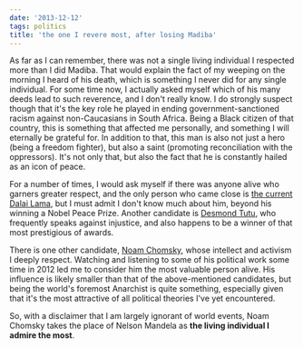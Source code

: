 ```yaml
---
date: '2013-12-12'
tags: politics
title: 'the one I revere most, after losing Madiba'
---
```


As far as I can remember, there was not a single living individual I
respected more than I did Madiba. That would explain the fact of my
weeping on the morning I heard of his death, which is something I never
did for any single individual. For some time now, I actually asked
myself which of his many deeds lead to such reverence, and I don\'t
really know. I do strongly suspect though that it\'s the key role he
played in ending government-sanctioned racism against non-Caucasians in
South Africa. Being a Black citizen of that country, this is something
that affected me personally, and something I will eternally be grateful
for. In addition to that, this man is also not just a hero (being a
freedom fighter), but also a saint (promoting reconciliation with the
oppressors). It\'s not only that, but also the fact that he is
constantly hailed as an icon of peace.

For a number of times, I would ask myself if there was anyone alive who
garners greater respect, and the only person who came close is [the
current Dalai Lama], but I must admit I don\'t know much about him,
beyond his winning a Nobel Peace Prize. Another candidate is [Desmond
Tutu], who frequently speaks against injustice, and also happens to be a
winner of that most prestigious of awards.

There is one other candidate, [Noam Chomsky], whose intellect and
activism I deeply respect. Watching and listening to some of his
political work some time in 2012 led me to consider him the most
valuable person alive. His influence is likely smaller than that of the
above-mentioned candidates, but being the world\'s foremost Anarchist is
quite something, especially given that it\'s the most attractive of all
political theories I\'ve yet encountered.

So, with a disclaimer that I am largely ignorant of world events, Noam
Chomsky takes the place of Nelson Mandela as **the living individual I
admire the most**.

  [the current Dalai Lama]: http://en.wikipedia.org/wiki/14th_Dalai_Lama
  [Desmond Tutu]: http://en.wikipedia.org/wiki/Desmond_Tutu
  [Noam Chomsky]: http://en.wikipedia.org/wiki/Noam_chomsky
